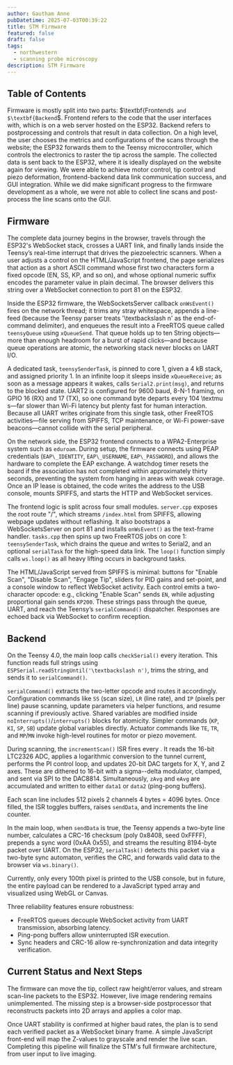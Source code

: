 ```yaml
---
author: Gautham Anne
pubDatetime: 2025-07-03T00:39:22
title: STM Firmware
featured: false
draft: false
tags:
  - northwestern
  - scanning probe microscopy
description: STM Firmware
---
```


## Table of Contents

Firmware is mostly split into two parts: $\textbf{Frontend```$ and $\textbf{Backend```$. Frontend refers to the code that the user interfaces with, which is on a web server hosted on the ESP32. Backend refers to postprocessing and controls that result in data collection. On a high level, the user chooses the metrics and configurations of the scans through the website; the ESP32 forwards them to the Teensy microcontroller, which controls the electronics to raster the tip across the sample. The collected data is sent back to the ESP32, where it is ideally displayed on the website again for viewing. We were able to achieve motor control, tip control and piezo deformation, frontend-backend data link communication success, and GUI integration. While we did make significant progress to the firmware development as a whole, we were not able to collect line scans and post-process the line scans onto the GUI.

## Firmware

The complete data journey begins in the browser, travels through the ESP32's WebSocket stack, crosses a UART link, and finally lands inside the Teensy’s real-time interrupt that drives the piezoelectric scanners. When a user adjusts a control on the HTML/JavaScript frontend, the page serializes that action as a short ASCII command whose first two characters form a fixed opcode (EN, SS, KP, and so on), and whose optional numeric suffix encodes the parameter value in plain decimal. The browser delivers this string over a WebSocket connection to port 81 on the ESP32.

Inside the ESP32 firmware, the WebSocketsServer callback `onWsEvent()` fires on the network thread; it trims any stray whitespace, appends a line-feed (because the Teensy parser treats '\textbackslash n' as the end-of-command delimiter), and enqueues the result into a FreeRTOS queue called `teensyQueue` using `xQueueSend`. That queue holds up to ten String objects—more than enough headroom for a burst of rapid clicks—and because queue operations are atomic, the networking stack never blocks on UART I/O.

A dedicated task, `teensySenderTask`, is pinned to core 1, given a 4 kB stack, and assigned priority 1. In an infinite loop it sleeps inside `xQueueReceive`; as soon as a message appears it wakes, calls `Serial2.print(msg)`, and returns to the blocked state. UART2 is configured for 9600 baud, 8-N-1 framing, on GPIO 16 (RX) and 17 (TX), so one command byte departs every 104 \textmu s—far slower than Wi-Fi latency but plenty fast for human interaction. Because all UART writes originate from this single task, other FreeRTOS activities—file serving from SPIFFS, TCP maintenance, or Wi-Fi power-save beacons—cannot collide with the serial peripheral.

On the network side, the ESP32 frontend connects to a WPA2-Enterprise system such as `eduroam`. During setup, the firmware connects using PEAP credentials (`EAP\_IDENTITY`, `EAP\_USERNAME`, `EAP\_PASSWORD`), and allows the hardware to complete the EAP exchange. A watchdog timer resets the board if the association has not completed within approximately thirty seconds, preventing the system from hanging in areas with weak coverage. Once an IP lease is obtained, the code writes the address to the USB console, mounts SPIFFS, and starts the HTTP and WebSocket services.

The frontend logic is split across four small modules. `server.cpp` exposes the root route "/", which streams `/index.html` from SPIFFS, allowing webpage updates without reflashing. It also bootstraps a WebSocketsServer on port 81 and installs `onWsEvent()` as the text-frame handler. `tasks.cpp` then spins up two FreeRTOS jobs on core 1: `teensySenderTask`, which drains the queue and writes to Serial2, and an optional `serialTask` for the high-speed data link. The `loop()` function simply calls `ws.loop()` as all heavy lifting occurs in background tasks.

The HTML/JavaScript served from SPIFFS is minimal: buttons for "Enable Scan", "Disable Scan", "Engage Tip", sliders for PID gains and set-point, and a console window to reflect WebSocket activity. Each control emits a two-character opcode: e.g., clicking "Enable Scan" sends `EN`, while adjusting proportional gain sends `KP200`. These strings pass through the queue, UART, and reach the Teensy’s `serialCommand()` dispatcher. Responses are echoed back via WebSocket to confirm reception.

## Backend

On the Teensy 4.0, the main loop calls `checkSerial()` every iteration. This function reads full strings using `ESPSerial.readStringUntil('\textbackslash n')`, trims the string, and sends it to `serialCommand()`.

`serialCommand()` extracts the two-letter opcode and routes it accordingly. Configuration commands like `SS` (scan size), `LR` (line rate), and `IP` (pixels per line) pause scanning, update parameters via helper functions, and resume scanning if previously active. Shared variables are modified inside `noInterrupts()`/`interrupts()` blocks for atomicity. Simpler commands (`KP`, `KI`, `SP`, `SB`) update global variables directly. Actuator commands like `TE`, `TR`, and `MP`/`MN` invoke high-level routines for motor or piezo movement.

During scanning, the `incrementScan()` ISR fires every . It reads the 16-bit LTC2326 ADC, applies a logarithmic conversion to the tunnel current, performs the PI control loop, and updates 20-bit DAC targets for X, Y, and Z axes. These are dithered to 16-bit with a sigma--delta modulator, clamped, and sent via SPI to the DAC8814. Simultaneously, `zAvg` and `eAvg` are accumulated and written to either `data1` or `data2` (ping-pong buffers).

Each scan line includes 512 pixels 2 channels 4 bytes = 4096 bytes. Once filled, the ISR toggles buffers, raises `sendData`, and increments the line counter.

In the main loop, when `sendData` is true, the Teensy appends a two-byte line number, calculates a CRC-16 checksum (poly 0x8408, seed 0xFFFF), prepends a sync word (0xAA 0x55), and streams the resulting 8194-byte packet over UART. On the ESP32, `serialTask()` detects this packet via a two-byte sync automaton, verifies the CRC, and forwards valid data to the browser via `ws.binary()`.

Currently, only every 100th pixel is printed to the USB console, but in future, the entire payload can be rendered to a JavaScript typed array and visualized using WebGL or Canvas.

Three reliability features ensure robustness:

- FreeRTOS queues decouple WebSocket activity from UART transmission, absorbing latency.
- Ping-pong buffers allow uninterrupted ISR execution.
- Sync headers and CRC-16 allow re-synchronization and data integrity verification.

## Current Status and Next Steps

The firmware can move the tip, collect raw height/error values, and stream scan-line packets to the ESP32. However, live image rendering remains unimplemented. The missing step is a browser-side postprocessor that reconstructs packets into 2D arrays and applies a color map.

Once UART stability is confirmed at higher baud rates, the plan is to send each verified packet as a WebSocket binary frame. A simple JavaScript front-end will map the Z-values to grayscale and render the live scan. Completing this pipeline will finalize the STM's full firmware architecture, from user input to live imaging.

